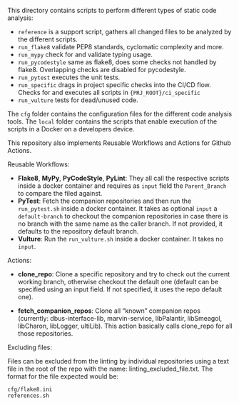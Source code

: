 This directory contains scripts to perform different types of static code analysis:

* `reference` is a support script, gathers all changed files to be analyzed by the different scripts.
* `run_flake8` validate PEP8 standards, cyclomatic complexity and more.
* `run_mypy` check for and validate typing usage.
* `run_pycodestyle` same as flake8, does some checks not handled by flake8. Overlapping checks are disabled for pycodestyle.
* `run_pytest` executes the unit tests.
* `run_specific` drags in project specific checks into the CI/CD flow. Checks for and executes all scripts in `{PRJ_ROOT}/ci_specific`
* `run_vulture` tests for dead/unused code.

The `cfg` folder contains the configuration files for the different code analysis tools.
The `local` folder contains the scripts that enable execution of the scripts in a Docker on a developers device.

This repository also implements Reusable Workflows and Actions for Github Actions.

Reusable Workflows:

- **Flake8**, **MyPy**, **PyCodeStyle**, **PyLint**: They all call the respective scripts inside a docker container and requires as `input` field the `Parent_Branch` to compare the filed against.
- **PyTest**: Fetch the companion repositories and then run the `run_pytest.sh` inside a docker container. It takes as optional `input` a `default-branch` to checkout the companion repositories in case there is no branch with the same name as the
caller branch. If not provided, it defaults to the repository default branch.
- **Vulture**: Run the `run_vulture.sh` inside a docker container. It takes no `input`.

Actions:
- **clone_repo**: Clone a specific repository and try to check out the current working branch, otherwise checkout the default one (default can be specified using an input field. If not specified, it uses the repo default one).

- **fetch_companion_repos**: Clone all “known” companion repos (currently: dbus-interface-lib, marvin-service, libPalantir, libSmeagol, libCharon, libLogger, ultiLib). This action basically calls clone_repo for all those repositories.


Excluding files:

Files can be excluded from the linting by individual repositories using a text file in the root of the repo with the name: linting_excluded_file.txt.
The format for the file expected would be:
```
cfg/flake8.ini
references.sh
```